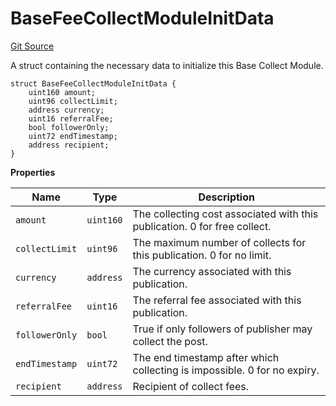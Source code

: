 # BaseFeeCollectModuleInitData
[Git Source](https://github.com/digiv3rse/protocol-contracts/blob/78826068117a4eb9f5d01837d2d88deb72b92ea0/contracts/modules/interfaces/IBaseFeeCollectModule.sol)

A struct containing the necessary data to initialize this Base Collect Module.


```solidity
struct BaseFeeCollectModuleInitData {
    uint160 amount;
    uint96 collectLimit;
    address currency;
    uint16 referralFee;
    bool followerOnly;
    uint72 endTimestamp;
    address recipient;
}
```

**Properties**

|Name|Type|Description|
|----|----|-----------|
|`amount`|`uint160`|The collecting cost associated with this publication. 0 for free collect.|
|`collectLimit`|`uint96`|The maximum number of collects for this publication. 0 for no limit.|
|`currency`|`address`|The currency associated with this publication.|
|`referralFee`|`uint16`|The referral fee associated with this publication.|
|`followerOnly`|`bool`|True if only followers of publisher may collect the post.|
|`endTimestamp`|`uint72`|The end timestamp after which collecting is impossible. 0 for no expiry.|
|`recipient`|`address`|Recipient of collect fees.|

